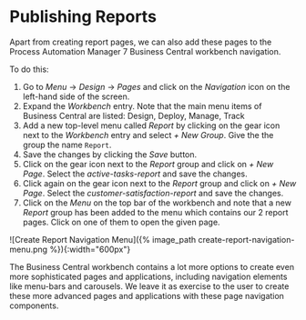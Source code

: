# Publishing Reports

Apart from creating report pages, we can also add these pages to the Process Automation Manager 7 Business Central workbench navigation.

To do this:

1. Go to *Menu* -> *Design* -> *Pages* and click on the *Navigation* icon on the left-hand side of the screen.
2. Expand the *Workbench* entry. Note that the main menu items of Business Central are listed: Design, Deploy, Manage, Track
3. Add a new top-level menu called *Report* by clicking on the gear icon next to the *Workbench* entry and select *+ New Group*. Give the the group the name `Report`.
4. Save the changes by clicking the *Save* button.
5. Click on the gear icon next to the *Report* group and click on *+ New Page*. Select the *active-tasks-report* and save the changes.
6. Click again on the gear icon next to the *Report* group and click on *+ New Page*. Select the *customer-satisfaction-report* and save the changes.
6. Click on the *Menu* on the top bar of the workbench and note that a new *Report* group has been added to the menu which contains our 2 report pages. Click on one of them to open the given page.

![Create Report Navigation Menu]({% image_path create-report-navigation-menu.png %}){:width="600px"}

The Business Central workbench contains a lot more options to create even more sophisticated pages and applications, including navigation elements like menu-bars and carousels. We leave it as exercise to the user to create these more advanced pages and applications with these page navigation components.
